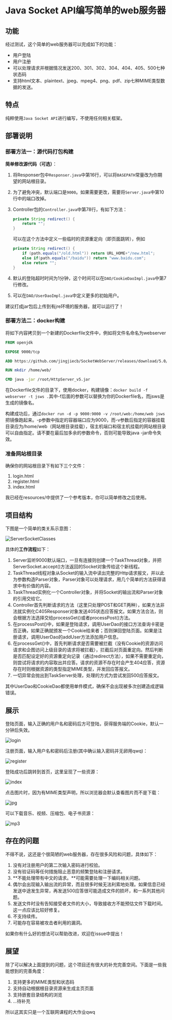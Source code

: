 # Java Socket API编写简单的web服务器

## 功能

经过测试，这个简单的web服务器可以完成如下的功能：

- 用户登陆
- 用户注册
- 可以处理请求并根据情况发送200、301、302、304、404、405、500七种状态码
- 支持html文本、plaintext、jpeg、mpeg4、png、pdf、zip七种MIME类型数据的发送。

## 特点

纯粹使用`Java Socket API`进行编写，不使用任何相关框架。

## 部署说明

### 部署方法一：源代码打包构建

**简单修改源代码（可选）**：

1. 将Responser包中`Responser.java`中第16行，可以将`BASEPATH`常量改为你期望的网站根目录。

2. 为了避免冲突，默认端口是`9000`。如果需要更改，需要将`Server.java`中第10行中的端口改掉。

3. Controller包的`Controller.java`中第78行，有如下方法：

   ```java
   private String redirect() {
       return "";
   }
   ```

   可以在这个方法中定义一些临时的资源重定向（即页面跳转），例如

   ```java
   private String redirect() {
       if (path.equals("/old.html")) return URL_HOME+"/new.html";
       else if(path.equals("/baidu")) return "www.baidu.com";
       else return "";
   }
   ```

4. 默认的登陆超时时间为1分钟，这个时间可以在`DAO/CookieDaoImpl.java`中第7行修改。

5. 可以在`DAO/UserDaoImpl.java`中定义更多的初始用户。

建议打成jar包后上传到有jre环境的服务器，就可以运行了！

### 部署方法二：docker构建

将如下内容拷贝到一个新建的Dockerfile文件中，例如将文件名命名为webserver

```dockerfile
FROM openjdk

EXPOSE 9000/tcp 

ADD https://github.com/jingjiecb/SocketWebServer/releases/download/5.0/HttpServer_v5.jar /root/

RUN mkdir /home/web/

CMD java -jar /root/HttpServer_v5.jar
```

在Dockerfile文件的目录下，使用docker，构建镜像：`docker build -f webserver -t jsws .`其中-f后面的参数可以替换为你的Dockerfile名，而jsws是生成的镜像名。

构建成功后，通过`docker run -d -p 9000:9000 -v /root/web:/home/web jsws`把镜像跑起来。-p参数中指定的容器端口应为9000，而-v参数后指定的容器挂载目录应为/home/web（网站根目录挂载），宿主机端口和宿主机挂载的网站根目录可以自由指定。请不要在最后加多余的参数命令，否则可能导致java -jar命令失效。

### 准备网站根目录

确保你的网站根目录下有如下三个文件：

1. login.html
2. register.html
3. index.html

我已经在resources/中提供了一个参考版本，你可以简单修改之后使用。

## 项目结构

下图是一个简单的类关系示意图：

![ServerSocketClasses](https://clwasblog-1301107071.cos.ap-shanghai.myqcloud.com/img/StudyNote/internet/SocketServer/SocketServer.png)

具体的**工作流程**如下：

1. Server监听9000默认端口，一旦有连接则创建一个TaskThread对象，并把ServerSocket.accept()方法返回的Socket对象传给这个新线程。
2. TaskThread线程对象从Socket的输入流中读出完整的Http请求报文，并以此为参数构造Parser对象，Parser对象可以处理请求，用几个简单的方法获得请求中有价值的内容。
3. TaskThread实例化一个Controller对象，并将Socket的输出流和Parser对象的引用交给它。
4. Controller首先判断请求的方法（这里只处理POST和GET两种），如果方法非法就实例化C405Responser对象发送405状态应答报文。如果方法合法，则会根据方法选择交给processGet()或者processPost()方法。
5. 在processPost()中，如果是登陆请求，调用UserDao的接口方法查询卡密是否正确，如果正确就颁发一个Cookie给来者；否则弹回登陆页面。如果是注册请求，调用UserDao的addUser方法添加用户信息。
6. 在processGet()中，首先判断请求是否需要被拦截（没有Cookie的资源访问请求和企图访问上级目录的请求将被拦截），拦截后对页面重定向。然后判断是否匹配设定好的资源重定向记录（通过redirect方法），如果不需要重定向，则尝试将请求的内容取出并应答。请求的资源不存在时会产生404应答，资源存在时则根据资源的类型指定MIME类型，并发回应答报文。
7. 一切异常会抛出到TaskServer处理，处理的方式为尝试发回500应答报文。

其中UserDao和CookieDao都使用单件模式，确保不会出现被多次创建造成逻辑错误。

## 展示

登陆页面，输入正确的用户名和密码后方可登陆，获得服务端的Cookie，默认一分钟后失效。

![login](https://clwasblog-1301107071.cos.ap-shanghai.myqcloud.com/img/StudyNote/internet/SocketServer/login.jpg)

注册页面，输入用户名和密码后注册(其中确认输入密码并无卵用qwq)：

![register](https://clwasblog-1301107071.cos.ap-shanghai.myqcloud.com/img/StudyNote/internet/SocketServer/register.jpg)

登陆成功后跳转到首页，这里呈现了一些资源：

![index](https://clwasblog-1301107071.cos.ap-shanghai.myqcloud.com/img/StudyNote/internet/SocketServer/index.jpg)

点击图片时，因为有MIME类型声明，所以浏览器会默认查看图片而不是下载：

![jpg](https://clwasblog-1301107071.cos.ap-shanghai.myqcloud.com/img/StudyNote/internet/SocketServer/jpg.jpg)

可以下载音乐、视频、压缩包、电子书资源：

![mp3](https://clwasblog-1301107071.cos.ap-shanghai.myqcloud.com/img/StudyNote/internet/SocketServer/mp3.jpg)

## 存在的问题

不得不说，这还是个很简陋的web服务器，存在很多风险和问题，具体如下：

1. 没有对注册用户的第二次输入密码进行校验。
2. 没有验证码等任何措施阻止恶意的频繁登陆和注册请求。
3. **不能处理带有中文的请求。**可能需要处理一下编码相关问题。
4. 偶尔会出现输入输出流的异常，而且很多时候无法利索地处理。如果信息已经发送中途发生异常，再发送500应答很可能造成文件的损坏，和一系列其他问题。
5. 发送文件时没有告知接受者文件的大小，导致接收方不能预估文件下载时间。这一点应该比较好修复。
6. 不支持续传。
7. 可能存在容易被攻击者利用的漏洞。

如果你有什么好的想法可以帮助改进，欢迎在issue中提出！

## 展望

除了可以解决上面提到的问题，这个项目还有很大的补充完善空间。下面是一些我能想到的完善角度：

1. 支持更多的MIME类型和状态码
2. 支持自动根据根目录资源来生成主页页面
3. 支持嵌套目录结构的浏览
4. ...待补充

所以这其实只是一个互联网课程的大作业qwq
